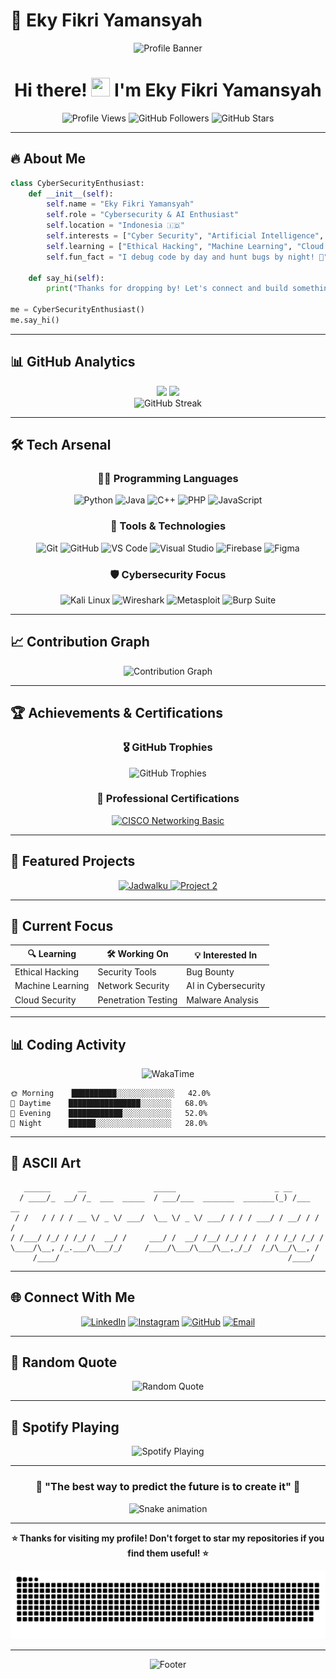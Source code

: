 # 🚀 Eky Fikri Yamansyah

<div align="center">
  <img src="https://github.com/KyyMain/pertemuan7/blob/main/dokumentasi/KyyMain.gif" width="100%" height="200" alt="Profile Banner"/>
</div>

<div align="center">
  
  # Hi there! <img src="https://raw.githubusercontent.com/MartinHeinz/MartinHeinz/master/wave.gif" width="30px" height="30px"> I'm Eky Fikri Yamansyah

  <img src="https://komarev.com/ghpvc/?username=KyyMain&label=Profile%20views&color=FF28FF&style=for-the-badge" alt="Profile Views" />
  
  <img src="https://img.shields.io/github/followers/KyyMain?label=Followers&style=for-the-badge&color=blue" alt="GitHub Followers" />
  
  <img src="https://img.shields.io/github/stars/KyyMain?label=Stars&style=for-the-badge&color=yellow" alt="GitHub Stars" />

</div>

---

## 🔥 About Me

```python
class CyberSecurityEnthusiast:
    def __init__(self):
        self.name = "Eky Fikri Yamansyah"
        self.role = "Cybersecurity & AI Enthusiast"
        self.location = "Indonesia 🇮🇩"
        self.interests = ["Cyber Security", "Artificial Intelligence", "Networking"]
        self.learning = ["Ethical Hacking", "Machine Learning", "Cloud Security"]
        self.fun_fact = "I debug code by day and hunt bugs by night! 🐛"
    
    def say_hi(self):
        print("Thanks for dropping by! Let's connect and build something amazing together!")

me = CyberSecurityEnthusiast()
me.say_hi()
```

---

## 📊 GitHub Analytics

<div align="center">
  <img height="180em" src="https://github-readme-stats-eight-theta.vercel.app/api?username=KyyMain&show_icons=true&theme=radical&include_all_commits=true&count_private=true&hide_border=true&bg_color=0d1117&title_color=ff6b6b&icon_color=4ecdc4&text_color=ffffff"/>
  <img height="180em" src="https://github-readme-stats-eight-theta.vercel.app/api/top-langs/?username=KyyMain&layout=compact&langs_count=8&theme=radical&hide_border=true&bg_color=0d1117&title_color=ff6b6b&text_color=ffffff"/>
</div>

<div align="center">
  <img src="https://github-readme-streak-stats.herokuapp.com/?user=KyyMain&theme=radical&hide_border=true&background=0d1117&stroke=ff6b6b&ring=4ecdc4&fire=ff6b6b&currStreakNum=ffffff&sideNums=ffffff&currStreakLabel=4ecdc4&sideLabels=4ecdc4&dates=ffffff" alt="GitHub Streak" />
</div>

---

## 🛠️ Tech Arsenal

<div align="center">

### 👨‍💻 Programming Languages
![Python](https://img.shields.io/badge/Python-3776AB?style=for-the-badge&logo=python&logoColor=white)
![Java](https://img.shields.io/badge/Java-ED8B00?style=for-the-badge&logo=openjdk&logoColor=white)
![C++](https://img.shields.io/badge/C++-00599C?style=for-the-badge&logo=c%2B%2B&logoColor=white)
![PHP](https://img.shields.io/badge/PHP-777BB4?style=for-the-badge&logo=php&logoColor=white)
![JavaScript](https://img.shields.io/badge/JavaScript-F7DF1E?style=for-the-badge&logo=javascript&logoColor=black)

### 🔧 Tools & Technologies
![Git](https://img.shields.io/badge/Git-F05032?style=for-the-badge&logo=git&logoColor=white)
![GitHub](https://img.shields.io/badge/GitHub-181717?style=for-the-badge&logo=github&logoColor=white)
![VS Code](https://img.shields.io/badge/VS%20Code-007ACC?style=for-the-badge&logo=visual-studio-code&logoColor=white)
![Visual Studio](https://img.shields.io/badge/Visual%20Studio-5C2D91?style=for-the-badge&logo=visual-studio&logoColor=white)
![Firebase](https://img.shields.io/badge/Firebase-FFCA28?style=for-the-badge&logo=firebase&logoColor=black)
![Figma](https://img.shields.io/badge/Figma-F24E1E?style=for-the-badge&logo=figma&logoColor=white)

### 🛡️ Cybersecurity Focus
![Kali Linux](https://img.shields.io/badge/Kali%20Linux-557C94?style=for-the-badge&logo=kalilinux&logoColor=white)
![Wireshark](https://img.shields.io/badge/Wireshark-1679A7?style=for-the-badge&logo=wireshark&logoColor=white)
![Metasploit](https://img.shields.io/badge/Metasploit-2596CD?style=for-the-badge&logo=metasploit&logoColor=white)
![Burp Suite](https://img.shields.io/badge/Burp%20Suite-FF6633?style=for-the-badge&logo=burpsuite&logoColor=white)

</div>

---

## 📈 Contribution Graph

<div align="center">
  <img src="https://github-readme-activity-graph.vercel.app/graph?username=KyyMain&theme=react-dark&bg_color=0d1117&hide_border=true&line=ff6b6b&point=4ecdc4&color=ffffff" alt="Contribution Graph" />
</div>

---

## 🏆 Achievements & Certifications

<div align="center">

### 🎖️ GitHub Trophies
<img src="https://github-profile-trophy.vercel.app/?username=KyyMain&theme=radical&no-bg=true&no-frame=true&margin-w=4&margin-h=4" alt="GitHub Trophies" />

### 📜 Professional Certifications
[![CISCO Networking Basic](https://img.shields.io/badge/CISCO-Networking%20Basic-1BA0D7?style=for-the-badge&logo=cisco&logoColor=white)](https://www.credly.com/badges/6aa7fd3b-4e0c-4bd6-be5e-2d6d8893820a)

</div>

---

## 🌟 Featured Projects

<div align="center">
  <a href="https://github.com/KyyMain/JadwalKu">
    <img src="https://github-readme-stats.vercel.app/api/pin/?username=KyyMain&repo=Jadwalku&theme=radical&hide_border=true&bg_color=0d1117&title_color=ff6b6b&icon_color=4ecdc4&text_color=ffffff" alt="Jadwalku" />
  </a>
  <a href="https://github.com/KyyMain/project2">
    <img src="https://github-readme-stats.vercel.app/api/pin/?username=KyyMain&repo=project2&theme=radical&hide_border=true&bg_color=0d1117&title_color=ff6b6b&icon_color=4ecdc4&text_color=ffffff" alt="Project 2" />
  </a>
</div>

---

## 🎯 Current Focus

<div align="center">

| 🔍 Learning | 🛠️ Working On | 💡 Interested In |
|-------------|---------------|------------------|
| Ethical Hacking | Security Tools | Bug Bounty |
| Machine Learning | Network Security | AI in Cybersecurity |
| Cloud Security | Penetration Testing | Malware Analysis |

</div>

---

## 📊 Coding Activity

<div align="center">
  <img src="https://wakatime.com/badge/user/YOUR_WAKATIME_ID.svg" alt="WakaTime" />
</div>

```text
🌞 Morning    ██████████░░░░░░░░░░░░░   42.0% 
🌆 Daytime    ████████████████░░░░░░░   68.0% 
🌃 Evening    ████████████░░░░░░░░░░░   52.0% 
🌙 Night      ██████░░░░░░░░░░░░░░░░░   28.0%
```

---

## 🎨 ASCII Art

```
   ______      __               _____                      _ __       
  / ____/_  __/ /_  ___  _____  / ___/___  _______  _______(_) /___  __
 / /   / / / / __ \/ _ \/ ___/  \__ \/ _ \/ ___/ / / / ___/ / __/ / / /
/ /___/ /_/ / /_/ /  __/ /     ___/ /  __/ /__/ /_/ / /  / / /_/ /_/ / 
\____/\__, /_.___/\___/_/     /____/\___/\___/\__,_/_/  /_/\__/\__, /  
     /____/                                                   /____/   
```

---

## 🌐 Connect With Me

<div align="center">

[![LinkedIn](https://img.shields.io/badge/LinkedIn-0077B5?style=for-the-badge&logo=linkedin&logoColor=white)](https://www.linkedin.com/in/ekyfikri/)
[![Instagram](https://img.shields.io/badge/Instagram-E4405F?style=for-the-badge&logo=instagram&logoColor=white)](https://www.instagram.com/eky_fikri_/)
[![GitHub](https://img.shields.io/badge/GitHub-181717?style=for-the-badge&logo=github&logoColor=white)](https://github.com/KyyMain)
[![Email](https://img.shields.io/badge/Email-D14836?style=for-the-badge&logo=gmail&logoColor=white)](mailto:your.email@example.com)

</div>

---

## 💭 Random Quote

<div align="center">
  <img src="https://quotes-github-readme.vercel.app/api?type=horizontal&theme=radical" alt="Random Quote" />
</div>

---

## 🎵 Spotify Playing

<div align="center">
  <img src="https://spotify-github-profile.vercel.app/api/spotify?background_color=0d1117&border_color=ffffff" alt="Spotify Playing" />
</div>

---

<div align="center">
  
  ### 🌟 "The best way to predict the future is to create it" 🌟
  
  ![Snake animation](https://github.com/KyyMain/KyyMain/blob/output/github-contribution-grid-snake.svg)
  
  ---
  
  **⭐ Thanks for visiting my profile! Don't forget to star my repositories if you find them useful! ⭐**
  
  <img src="https://raw.githubusercontent.com/platane/platane/output/github-contribution-grid-snake-dark.svg" alt="Snake Animation" />
  
</div>

---

<div align="center">
  <img src="https://capsule-render.vercel.app/api?type=waving&color=gradient&height=100&section=footer&text=Happy%20Coding!&fontSize=16&fontAlignY=75&animation=twinkling&fontColor=ffffff" alt="Footer" />
</div>
